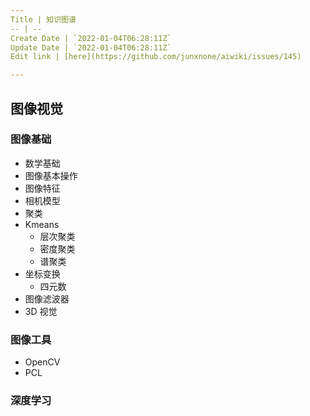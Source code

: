 ```yaml
---
Title | 知识图谱
-- | --
Create Date | `2022-01-04T06:28:11Z`
Update Date | `2022-01-04T06:28:11Z`
Edit link | [here](https://github.com/junxnone/aiwiki/issues/145)

---
```

## 图像视觉

### 图像基础

- 数学基础
- 图像基本操作
- 图像特征
- 相机模型
- 聚类
- Kmeans
  - 层次聚类
  - 密度聚类
  - 谱聚类
- 坐标变换
  - 四元数
- 图像滤波器
- 3D 视觉

### 图像工具

- OpenCV
- PCL

### 深度学习


